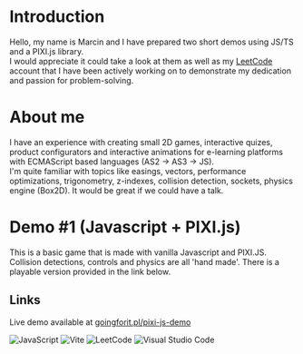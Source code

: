 # Introduction
Hello, my name is Marcin and I have prepared two short demos using JS/TS and a PIXI.js library.  
I would appreciate it could take a look at them as well as my [LeetCode](https://leetcode.com/marcin228) account that I have been actively working on to demonstrate my dedication and passion for problem-solving.

# About me
I have an experience with creating small 2D games, interactive quizes, product configurators and interactive animations for e-learning platforms with ECMAScript based languages (AS2 -> AS3 -> JS).  
I'm quite familiar with topics like easings, vectors, performance optimizations, trigonometry, z-indexes, collision detection, sockets, physics engine (Box2D). It would be great if we could have a talk.

# Demo #1 (Javascript + PIXI.js)
This is a basic game that is made with vanilla Javascript and PIXI.JS.
Collision detections, controls and physics are all 'hand made'.
There is a playable version provided in the link below.

## Links
Live demo available at [goingforit.pl/pixi-js-demo](https://goingforit.pl/pixi-js-demo)

![JavaScript](https://img.shields.io/badge/javascript-%23323330.svg?style=for-the-badge&logo=javascript&logoColor=%23F7DF1E)
![Vite](https://img.shields.io/badge/vite-%23646CFF.svg?style=for-the-badge&logo=vite&logoColor=white)
![LeetCode](https://img.shields.io/badge/LeetCode-000000?style=for-the-badge&logo=LeetCode&logoColor=#d16c06)
![Visual Studio Code](https://img.shields.io/badge/Visual%20Studio%20Code-0078d7.svg?style=for-the-badge&logo=visual-studio-code&logoColor=white)